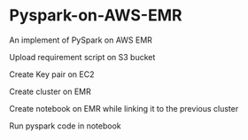 # Pyspark-on-AWS-EMR


An implement of PySpark on AWS EMR

Upload requirement script on S3 bucket

Create Key pair on EC2

Create cluster on EMR

Create notebook on EMR while linking it to the previous cluster

Run pyspark code in notebook
